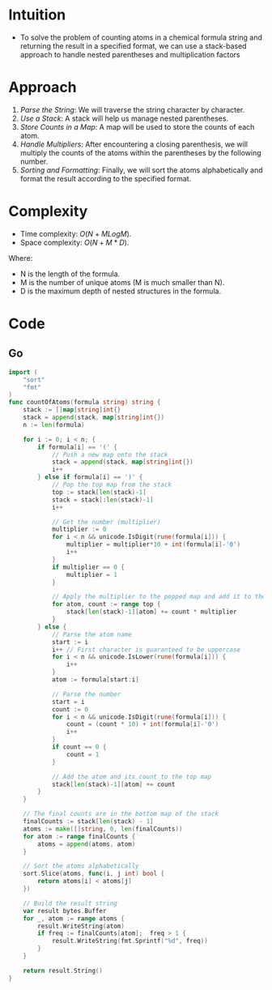 # Intuition

- To solve the problem of counting atoms in a chemical formula string and returning the result in a specified format, we can use a stack-based approach to handle nested parentheses and multiplication factors

# Approach

1. _Parse the String_: We will traverse the string character by character.
2. _Use a Stack_: A stack will help us manage nested parentheses.
3. _Store Counts in a Map_: A map will be used to store the counts of each atom.
4. _Handle Multipliers_: After encountering a closing parenthesis, we will multiply the counts of the atoms within the parentheses by the following number.
5. _Sorting and Formatting_: Finally, we will sort the atoms alphabetically and format the result according to the specified format.

# Complexity

- Time complexity: $O(N + MLogM)$.
- Space complexity: $O(N + M * D)$.

Where:

- N is the length of the formula.
- M is the number of unique atoms (M is much smaller than N).
- D is the maximum depth of nested structures in the formula.

# Code

## Go

```go
import (
    "sort"
    "fmt"
)
func countOfAtoms(formula string) string {
    stack := []map[string]int{}
	stack = append(stack, map[string]int{})
	n := len(formula)

	for i := 0; i < n; {
		if formula[i] == '(' {
			// Push a new map onto the stack
			stack = append(stack, map[string]int{})
			i++
		} else if formula[i] == ')' {
			// Pop the top map from the stack
			top := stack[len(stack)-1]
			stack = stack[:len(stack)-1]
			i++

			// Get the number (multiplier)
			multiplier := 0
			for i < n && unicode.IsDigit(rune(formula[i])) {
				multiplier = multiplier*10 + int(formula[i]-'0')
				i++
			}
			if multiplier == 0 {
				multiplier = 1
			}

			// Apply the multiplier to the popped map and add it to the new top map
			for atom, count := range top {
				stack[len(stack)-1][atom] += count * multiplier
			}
		} else {
			// Parse the atom name
			start := i
			i++ // First character is guaranteed to be uppercase
			for i < n && unicode.IsLower(rune(formula[i])) {
				i++
			}
			atom := formula[start:i]

			// Parse the number
			start = i
			count := 0
			for i < n && unicode.IsDigit(rune(formula[i])) {
				count = (count * 10) + int(formula[i]-'0')
				i++
			}
			if count == 0 {
				count = 1
			}

			// Add the atom and its count to the top map
			stack[len(stack)-1][atom] += count
		}
	}

	// The final counts are in the bottom map of the stack
	finalCounts := stack[len(stack) - 1]
	atoms := make([]string, 0, len(finalCounts))
	for atom := range finalCounts {
		atoms = append(atoms, atom)
	}

	// Sort the atoms alphabetically
	sort.Slice(atoms, func(i, j int) bool {
		return atoms[i] < atoms[j]
	})

	// Build the result string
	var result bytes.Buffer
	for _, atom := range atoms {
		result.WriteString(atom)
		if freq := finalCounts[atom];  freq > 1 {
			result.WriteString(fmt.Sprintf("%d", freq))
		}
	}

	return result.String()
}
```

